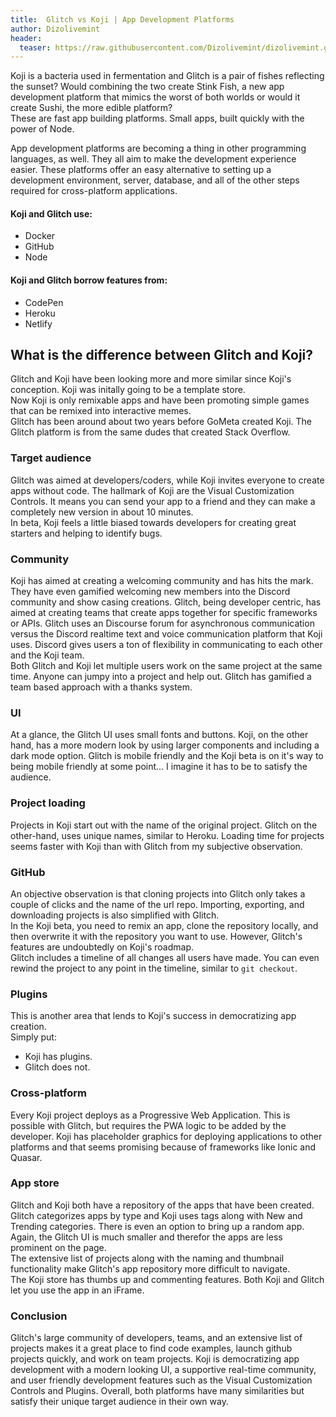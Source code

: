 ```yaml
---
title:  Glitch vs Koji | App Development Platforms
author: Dizolivemint
header:
  teaser: https://raw.githubusercontent.com/Dizolivemint/dizolivemint.github.io/master/assets/images/koji-vs-glitch.png
---
```

Koji is a bacteria used in fermentation and Glitch is a pair of fishes reflecting the sunset? Would combining the two create Stink Fish, a new app development platform that mimics the worst of both worlds or would it create Sushi, the more edible platform?  
These are fast app building platforms. Small apps, built quickly with the power of Node.

App development platforms are becoming a thing in other programming languages, as well. They all aim to make the development experience easier. 
These platforms offer an easy alternative to setting up a development environment, server, database, and all of the other steps required for cross-platform applications.  

#### Koji and Glitch use:
* Docker
* GitHub
* Node

#### Koji and Glitch borrow features from:
* CodePen
* Heroku
* Netlify

## What is the difference between Glitch and Koji?
Glitch and Koji have been looking more and more similar since Koji's conception. Koji was initally going to be a template store.  
Now Koji is only remixable apps and have been promoting simple games that can be remixed into interactive memes.  
Glitch has been around about two years before GoMeta created Koji. The Glitch platform is from the same dudes that created Stack Overflow.  

### Target audience
Glitch was aimed at developers/coders, while Koji invites everyone to create apps without code.
The hallmark of Koji are the Visual Customization Controls. It means you can send your app to a friend and they can make a completely new version in about 10 minutes.  
In beta, Koji feels a little biased towards developers for creating great starters and helping to identify bugs.

### Community
Koji has aimed at creating a welcoming community and has hits the mark. They have even gamified welcoming new members into the Discord community and show casing creations. 
Glitch, being developer centric, has aimed at creating teams that create apps together for specific frameworks or APIs. Glitch uses an Discourse forum for asynchronous communication versus the Discord realtime text and voice communication platform that Koji uses. Discord gives users a ton of flexibility in communicating to each other and the Koji team.  
Both Glitch and Koji let multiple users work on the same project at the same time. Anyone can jumpy into a project and help out. Glitch has gamified a team based approach with a thanks system.

### UI
At a glance, the Glitch UI uses small fonts and buttons. Koji, on the other hand, has a more modern look by using larger components and including a dark mode option. 
Glitch is mobile friendly and the Koji beta is on it's way to being mobile friendly at some point... I imagine it has to be to satisfy the audience.  

### Project loading
Projects in Koji start out with the name of the original project. Glitch on the other-hand, uses unique names, similar to Heroku.
Loading time for projects seems faster with Koji than with Glitch from my subjective observation. 

### GitHub
An objective observation is that cloning projects into Glitch only takes a couple of clicks and the name of the url repo. Importing, exporting, and downloading projects is also simplified with Glitch.  
In the Koji beta, you need to remix an app, clone the repository locally, and then overwrite it with the repository you want to use. However, Glitch's features are undoubtedly on Koji's roadmap.  
Glitch includes a timeline of all changes all users have made. You can even rewind the project to any point in the timeline, similar to ```git checkout```.


### Plugins
This is another area that lends to Koji's success in democratizing app creation.  
Simply put:
* Koji has plugins.
* Glitch does not.


### Cross-platform
Every Koji project deploys as a Progressive Web Application. This is possible with Glitch, but requires the PWA logic to be added by the developer. 
Koji has placeholder graphics for deploying applications to other platforms and that seems promising because of frameworks like Ionic and Quasar.


### App store
Glitch and Koji both have a repository of the apps that have been created. Glitch categorizes apps by type and Koji uses tags along with New and Trending categories. There is even an option to bring up a random app. Again, the Glitch UI is much smaller and therefor the apps are less prominent on the page.  
The extensive list of projects along with the naming and thumbnail functionality make Glitch's app repository more difficult to navigate.   
The Koji store has thumbs up and commenting features. Both Koji and Glitch let you use the app in an iFrame. 

### Conclusion
Glitch's large community of developers, teams, and an extensive list of projects makes it a great place to find code examples, launch github projects quickly, and work on team projects.
Koji is democratizing app development with a modern looking UI, a supportive real-time community, and user friendly development features such as the Visual Customization Controls and Plugins.
Overall, both platforms have many similarities but satisfy their unique target audience in their own way.


